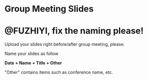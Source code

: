 # Group Meeting Slides

# **@FUZHIYI, fix the naming please!**

Upload your slides right before/after group meeting, please.

Name your slides as follow

**Date + Name + Title + Other**

"Other" contains items such as conference name, etc.
